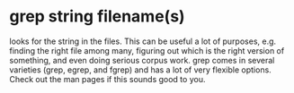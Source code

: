 # grep string filename(s)
looks for the string in the files. This can be useful a lot of purposes, e.g. finding the right file among many, figuring out which is the right version of something, and even doing serious corpus work. grep comes in several varieties (grep, egrep, and fgrep) and has a lot of very flexible options. Check out the man pages if this sounds good to you.